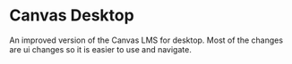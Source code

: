 # Canvas Desktop

An improved version of the Canvas LMS for desktop. Most of the changes are ui changes so it is easier to use and navigate.
